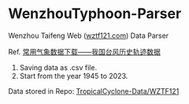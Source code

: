 # WenzhouTyphoon-Parser
Wenzhou Taifeng Web ([wztf121.com](http://www.wztf121.com/)) Data Parser

Ref. [常用气象数据下载——我国台风历史轨迹数据](https://www.heywhale.com/mw/project/5f5453cb0906db003c774aca)

1. Saving data as .csv file.
2. Start from the year 1945 to 2023.

Data stored in Repo: [TropicalCyclone-Data/WZTF121](https://github.com/lzcapp/TropicalCyclone-Data/tree/main/WZTF121)
